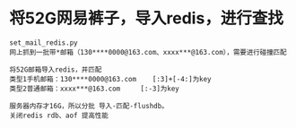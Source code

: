 # 将52G网易裤子，导入redis，进行查找

	set_mail_redis.py
	网上抓到一批带*邮箱（130****0000@163.com、xxxx***@163.com），需要进行碰撞匹配

	将52G邮箱导入redis，并匹配
	类型1手机邮箱：130****0000@163.com    [:3]+[-4:]为key    
	类型2普通邮箱：xxxx***@163.com		[:-3]为key  

	服务器内存才16G，所以分批 导入-匹配-flushdb。
	关闭redis rdb、aof 提高性能

	